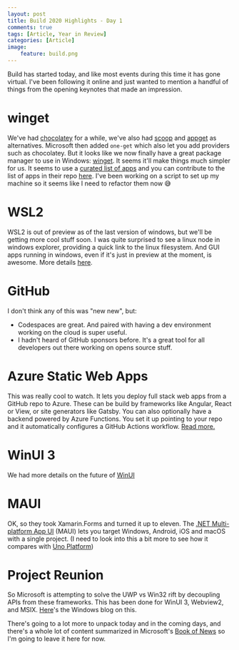 ```yaml
---
layout: post
title: Build 2020 Highlights - Day 1
comments: true
tags: [Article, Year in Review]
categories: [Article]
image:
    feature: build.png
---
```


Build has started today, and like most events during this time it has gone virtual. I've been following it online and just wanted to mention a handful of things from the opening keynotes that made an impression.
<!--more-->

# winget

We've had [chocolatey](https://chocolatey.org/) for a while, we've also had [scoop](https://scoop.sh/) and [appget](https://appget.net/) as alternatives. Microsoft then added `one-get` which also let you add providers such as chocolatey. But it looks like we now finally have a great package manager to use in Windows: [winget](https://github.com/microsoft/winget-cli). It seems it'll make things much simpler for us. It seems to use a [curated list of apps](https://github.com/microsoft/winget-pkgs/tree/master/manifests) and you can contribute to the list of apps in their repo [here](https://github.com/microsoft/winget-pkgs). I've been working on a script to set up my machine so it seems like I need to refactor them now 😅

# WSL2

WSL2 is out of preview as of the last version of windows, but we'll be getting more cool stuff soon. I was quite surprised to see a linux node in windows explorer, providing a quick link to the linux filesystem. And GUI apps running in windows, even if it's just in preview at the moment, is awesome. More details [here](https://devblogs.microsoft.com/commandline/the-windows-subsystem-for-linux-build-2020-summary).

# GitHub

I don't think any of this was "new new", but:
- Codespaces are great. And paired with having a dev environment working on the cloud is super useful.
- I hadn't heard of GitHub sponsors before. It's a great tool for all developers out there working on opens source stuff.

# Azure Static Web Apps

This was really cool to watch. It lets you deploy full stack web apps from a GitHub repo to Azure. These can be build by frameworks like Angular, React or View, or site generators like Gatsby. You can also optionally have a backend powered by Azure Functions. You set it up pointing to your repo and it automatically configures a GitHub Actions workflow. [Read more.](https://docs.microsoft.com/en-us/azure/static-web-apps/overview)

# WinUI 3

We had more details on the future of [WinUI](https://docs.microsoft.com/en-us/windows/apps/winui/winui3/)

# MAUI

OK, so they took Xamarin.Forms and turned it up to eleven. The [.NET Multi-platform App UI](https://devblogs.microsoft.com/dotnet/introducing-net-multi-platform-app-ui/) (MAUI) lets you target Windows, Android, iOS and macOS with a single project. (I need to look into this a bit more to see how it compares with [Uno Platform](https://platform.uno/))

# Project Reunion

So Microsoft is attempting to solve the UWP vs Win32 rift by decoupling APIs from these frameworks. This has been done for WinUI 3, Webview2, and MSIX. [Here](https://blogs.windows.com/windowsdeveloper/2020/05/19/developing-for-all-1-billion-windows-10-devices-and-beyond/)'s the Windows blog on this.

There's going to a lot more to unpack today and in the coming days, and there's a whole lot of content summarized in Microsoft's [Book of News](https://news.microsoft.com/build-2020-book-of-news) so I'm going to leave it here for now.
